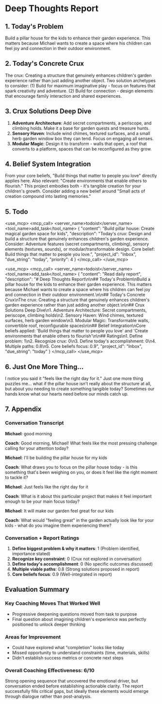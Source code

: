 # Deep Thoughts Report

## 1. Today's Problem
Build a pillar house for the kids to enhance their garden experience. This matters because Michael wants to create a space where his children can feel joy and connection in their outdoor environment.

## 2. Today's Concrete Crux
The crux: Creating a structure that genuinely enhances children's garden experience rather than just adding another object. Two solution archetypes to consider: (1) Build for maximum imaginative play - focus on features that spark creativity and adventure. (2) Build for connection - design elements that encourage family interaction and shared experiences.

## 3. Crux Solutions Deep Dive
1. **Adventure Architecture**: Add secret compartments, a periscope, and climbing holds. Make it a base for garden quests and treasure hunts.
2. **Sensory Haven**: Include wind chimes, textured surfaces, and a small herb garden window box they can tend. Focus on engaging all senses.
3. **Modular Magic**: Design it to transform - walls that open, a roof that converts to a platform, spaces that can be reconfigured as they grow.

## 4. Belief System Integration
From your core beliefs, "Build things that matter to people you love" directly applies here. Also relevant: "Create environments that enable others to flourish." This project embodies both - it's tangible creation for your children's growth. Consider adding a new belief around "Small acts of creation compound into lasting memories."

## 5. Todo
<use_mcp>
<mcp_call>
<server_name>todoist</server_name>
<tool_name>add_task</tool_name>
<arguments>
{
  "content": "Build pillar house: Create magical garden space for kids",
  "description": "Today's crux: Design and build a structure that genuinely enhances children's garden experience. Consider: Adventure features (secret compartments, climbing), sensory elements (textures, sounds), or modular/transformable design. Core belief: Build things that matter to people you love.",
  "project_id": "Inbox",
  "due_string": "today",
  "priority": 4
}
</arguments>
</mcp_call>
</use_mcp>

<use_mcp>
<mcp_call>
<server_name>todoist</server_name>
<tool_name>add_task</tool_name>
<arguments>
{
  "content": "Read daily report",
  "description": "# Deep Thoughts Report\n\n## Today's Problem\nBuild a pillar house for the kids to enhance their garden experience. This matters because Michael wants to create a space where his children can feel joy and connection in their outdoor environment.\n\n## Today's Concrete Crux\nThe crux: Creating a structure that genuinely enhances children's garden experience rather than just adding another object.\n\n## Crux Solutions Deep Dive\n1. Adventure Architecture: Secret compartments, periscope, climbing holds\n2. Sensory Haven: Wind chimes, textured surfaces, herb garden window\n3. Modular Magic: Transformable walls, convertible roof, reconfigurable spaces\n\n## Belief Integration\nCore beliefs applied: 'Build things that matter to people you love' and 'Create environments that enable others to flourish'\n\n## Ratings\n1. Define problem: 1\n2. Recognize crux: 0\n3. Define today's accomplishment: 0\n4. Multiple paths: 0.8\n5. Core beliefs focus: 0.9",
  "project_id": "Inbox",
  "due_string": "today"
}
</arguments>
</mcp_call>
</use_mcp>

## 6. Just One More Thing...
I notice you said it "feels like the right day for it." Just one more thing puzzles me... what if the pillar house isn't really about the structure at all, but about you needing to create something tangible today? Sometimes our hands know what our hearts need before our minds catch up.

## 7. Appendix

### Conversation Transcript
**Michael**: good morning

**Coach**: Good morning, Michael! What feels like the most pressing challenge calling for your attention today?

**Michael**: I'll be building the pillar house for my kids

**Coach**: What draws you to focus on the pillar house today - is this something that's been weighing on you, or does it feel like the right moment to tackle it?

**Michael**: Just feels like the right day for it

**Coach**: What is it about this particular project that makes it feel important enough to be your main focus today?

**Michael**: It will make our garden feel great for our kids

**Coach**: What would "feeling great" in the garden actually look like for your kids - what do you imagine them experiencing there?

### Conversation + Report Ratings
1. **Define biggest problem & why it matters**: 1 (Problem identified, importance stated)
2. **Recognize key constraint**: 0 (Crux not explored in conversation)
3. **Define today's accomplishment**: 0 (No specific outcomes discussed)
4. **Multiple viable paths**: 0.8 (Strong solutions proposed in report)
5. **Core beliefs focus**: 0.9 (Well-integrated in report)

## Evaluation Summary

### Key Coaching Moves That Worked Well
- Progressive deepening questions moved from task to purpose
- Final question about imagining children's experience was perfectly positioned to unlock deeper thinking

### Areas for Improvement
- Could have explored what "completion" looks like today
- Missed opportunity to understand constraints (time, materials, skills)
- Didn't establish success metrics or concrete next steps

### Overall Coaching Effectiveness: 6/10
Strong opening sequence that uncovered the emotional driver, but conversation ended before establishing actionable clarity. The report successfully fills critical gaps, but ideally these elements would emerge through dialogue rather than post-analysis.